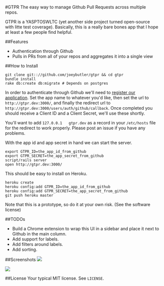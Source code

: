 #GTPR
The easy way to manage Github Pull Requests across multiple repos.

GTPR is a YASPTOSWLTC (yet another side project turned open-source with
litte test coverage). Basically, this is a really bare bones app that I
hope at least a few people find helpful.

##Features
- Authentication through Github
- Pulls in PRs from all of your repos and aggregates it into a single view

##How to Install
```
git clone git:://github.com/joeybutler/gtpr && cd gtpr
bundle install
rake db:create db:migrate # Depends on postgres
```

In order to authenticate through Github we'll need to [register our application](https://github.com/settings/applications/new). Set the app name to whatever you'd like, then set the url to `http://gtpr.dev:3000/`, and finally the redirect url to `http://gtpr.dev:3000/users/auth/github/callback`. Once completed you should receive a Client ID and a Client Secret, we'll use these shortly.

You'll want to add `127.0.0.1	gtpr.dev` as a record in your `/etc/hosts` file for the redirect to work properly. Please post an issue if you have any problems.

With the app id and app secret in hand we can start the server.

```
export GTPR_ID=the_app_id_from_github
export GTPR_SECRET=the_app_secret_from_github
script/rails server
open http://gtpr.dev:3000/
```

This should be easy to install on Heroku. 

```
heroku create
heroku config:add GTPR_ID=the_app_id_from_github
heroku config:add GTPR_SECRET=the_app_secret_from_github
git push heroku master
```

Note that this is a prototype, so do it at your own risk. (See the software license)

##TODOs
- Build a Chrome extension to wrap this UI in a sidebar and place it next to Github in the main column.
- Add support for labels.
- Add filters around labels.
- Add sorting.

##Screenshots
![](https://www.evernote.com/shard/s83/sh/9094632c-9757-42e2-b082-2c9a0eeb625a/5611f3c04c91e0da8f10df4c0ea1e17f/res/1d5a914a-29ea-4501-9042-f9001a4e7ee1/skitch.png)

![](https://www.evernote.com/shard/s83/sh/31c442c8-5803-4dae-87f4-d0700ecda09f/89c24378108ebd826357bafd0c98e295/res/ae70af58-8def-4156-9993-a84a31582a8d/skitch.png)

##License
Your typical MIT license. See `LICENSE`.

